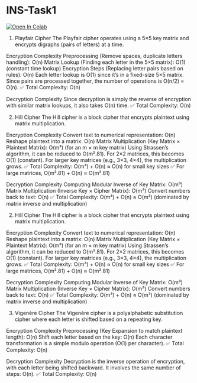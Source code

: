 # INS-Task1
[![Open In Colab](https://colab.research.google.com/assets/colab-badge.svg)](https://colab.research.google.com/drive/1HO7elKLuxtCS476rGlrZfezYkirrg77e?usp=sharing)

1. Playfair Cipher
The Playfair cipher operates using a 5×5 key matrix and encrypts digraphs (pairs of letters) at a time.

Encryption Complexity
Preprocessing (Remove spaces, duplicate letters handling): O(n)
Matrix Lookup (Finding each letter in the 5×5 matrix): O(1) (constant time lookup)
Encryption Steps (Replacing letter pairs based on rules): O(n)
Each letter lookup is O(1) since it’s in a fixed-size 5×5 matrix.
Since pairs are processed together, the number of operations is O(n/2) = O(n).
✅ Total Complexity: O(n)

Decryption Complexity
Since decryption is simply the reverse of encryption with similar matrix lookups, it also takes O(n) time.
✅ Total Complexity: O(n)


2. Hill Cipher
The Hill cipher is a block cipher that encrypts plaintext using matrix multiplication.

Encryption Complexity
Convert text to numerical representation: O(n)
Reshape plaintext into a matrix: O(n)
Matrix Multiplication (Key Matrix × Plaintext Matrix): O(m³) (for an m × m key matrix)
Using Strassen’s algorithm, it can be reduced to O(m².81).
For 2×2 matrices, this becomes O(1) (constant).
For larger key matrices (e.g., 3×3, 4×4), the multiplication grows.
✅ Total Complexity: O(m³) + O(n) ≈ O(n) for small key sizes
✅ For large matrices, O(m².81) + O(n) ≈ O(m².81)

Decryption Complexity
Computing Modular Inverse of Key Matrix: O(m³)
Matrix Multiplication (Inverse Key × Cipher Matrix): O(m³)
Convert numbers back to text: O(n)
✅ Total Complexity: O(m³) + O(n) ≈ O(m³) (dominated by matrix inverse and multiplication)


2. Hill Cipher
The Hill cipher is a block cipher that encrypts plaintext using matrix multiplication.

Encryption Complexity
Convert text to numerical representation: O(n)
Reshape plaintext into a matrix: O(n)
Matrix Multiplication (Key Matrix × Plaintext Matrix): O(m³) (for an m × m key matrix)
Using Strassen’s algorithm, it can be reduced to O(m².81).
For 2×2 matrices, this becomes O(1) (constant).
For larger key matrices (e.g., 3×3, 4×4), the multiplication grows.
✅ Total Complexity: O(m³) + O(n) ≈ O(n) for small key sizes
✅ For large matrices, O(m².81) + O(n) ≈ O(m².81)

Decryption Complexity
Computing Modular Inverse of Key Matrix: O(m³)
Matrix Multiplication (Inverse Key × Cipher Matrix): O(m³)
Convert numbers back to text: O(n)
✅ Total Complexity: O(m³) + O(n) ≈ O(m³) (dominated by matrix inverse and multiplication)


3. Vigenère Cipher
The Vigenère cipher is a polyalphabetic substitution cipher where each letter is shifted based on a repeating key.

Encryption Complexity
Preprocessing (Key Expansion to match plaintext length): O(n)
Shift each letter based on the key: O(n)
Each character transformation is a simple modulo operation (O(1) per character).
✅ Total Complexity: O(n)

Decryption Complexity
Decryption is the inverse operation of encryption, with each letter being shifted backward.
It involves the same number of steps: O(n).
✅ Total Complexity: O(n)





